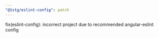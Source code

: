 ```yaml
---
"@1stg/eslint-config": patch
---
```


fix(eslint-config): incorrect project due to recommended angular-eslint config
